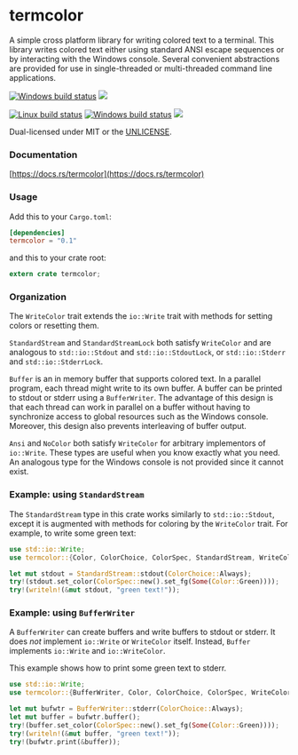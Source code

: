 termcolor
=========
A simple cross platform library for writing colored text to a terminal. This
library writes colored text either using standard ANSI escape sequences or
by interacting with the Windows console. Several convenient abstractions
are provided for use in single-threaded or multi-threaded command line
applications.

[![Windows build status](https://ci.appveyor.com/api/projects/status/github/BurntSushi/ripgrep?svg=true)](https://ci.appveyor.com/project/BurntSushi/ripgrep)
[![](https://img.shields.io/crates/v/wincolor.svg)](https://crates.io/crates/wincolor)

[![Linux build status](https://api.travis-ci.org/BurntSushi/ripgrep.png)](https://travis-ci.org/BurntSushi/ripgrep)
[![Windows build status](https://ci.appveyor.com/api/projects/status/github/BurntSushi/ripgrep?svg=true)](https://ci.appveyor.com/project/BurntSushi/ripgrep)
[![](https://img.shields.io/crates/v/termcolor.svg)](https://crates.io/crates/termcolor)

Dual-licensed under MIT or the [UNLICENSE](http://unlicense.org).

### Documentation

[https://docs.rs/termcolor](https://docs.rs/termcolor)

### Usage

Add this to your `Cargo.toml`:

```toml
[dependencies]
termcolor = "0.1"
```

and this to your crate root:

```rust
extern crate termcolor;
```

### Organization

The `WriteColor` trait extends the `io::Write` trait with methods for setting
colors or resetting them.

`StandardStream` and `StandardStreamLock` both satisfy `WriteColor` and are
analogous to `std::io::Stdout` and `std::io::StdoutLock`, or `std::io::Stderr`
and `std::io::StderrLock`.

`Buffer` is an in memory buffer that supports colored text. In a parallel
program, each thread might write to its own buffer. A buffer can be printed to
stdout or stderr using a `BufferWriter`. The advantage of this design is that
each thread can work in parallel on a buffer without having to synchronize
access to global resources such as the Windows console. Moreover, this design
also prevents interleaving of buffer output.

`Ansi` and `NoColor` both satisfy `WriteColor` for arbitrary implementors of
`io::Write`. These types are useful when you know exactly what you need. An
analogous type for the Windows console is not provided since it cannot exist.

### Example: using `StandardStream`

The `StandardStream` type in this crate works similarly to `std::io::Stdout`,
except it is augmented with methods for coloring by the `WriteColor` trait.
For example, to write some green text:

```rust
use std::io::Write;
use termcolor::{Color, ColorChoice, ColorSpec, StandardStream, WriteColor};

let mut stdout = StandardStream::stdout(ColorChoice::Always);
try!(stdout.set_color(ColorSpec::new().set_fg(Some(Color::Green))));
try!(writeln!(&mut stdout, "green text!"));
```

### Example: using `BufferWriter`

A `BufferWriter` can create buffers and write buffers to stdout or stderr. It
does *not* implement `io::Write` or `WriteColor` itself. Instead, `Buffer`
implements `io::Write` and `io::WriteColor`.

This example shows how to print some green text to stderr.

```rust
use std::io::Write;
use termcolor::{BufferWriter, Color, ColorChoice, ColorSpec, WriteColor};

let mut bufwtr = BufferWriter::stderr(ColorChoice::Always);
let mut buffer = bufwtr.buffer();
try!(buffer.set_color(ColorSpec::new().set_fg(Some(Color::Green))));
try!(writeln!(&mut buffer, "green text!"));
try!(bufwtr.print(&buffer));
```
